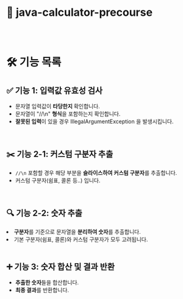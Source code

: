 # 🎯 java-calculator-precourse
<br>
<br>

# 🛠️ 기능 목록

## ✅ 기능 1: 입력값 유효성 검사
<ul>
  <li>문자열 입력값이 <b> 타당한지 </b> 확인합니다. </li>
  <li> 문자열이 "//\n" <b>형식</b>을 포함하는지 확인합니다. </li>
  <li> <b>잘못된 입력</b>이 있을 경우 IllegalArgumentException 을 발생시킵니다.</li>
</ul>

<br>

## ✂️ 기능 2-1: 커스텀 구분자 추출
<ul>
  <li> 
    <code>//\n</code> 포함할 경우 해당 부분을 <b>슬라이스하여 커스텀 구분자</b>를 추출합니다.
  </li>
  <li> 커스텀 구분자(쉼표, 콜론 등..) 입니다. </li>
</ul>

<br>

## 🔍 기능 2-2: 숫자 추출
<ui>
  <li>
    <b>구분자</b>를 기준으로 문자열을 <b>분리하여 숫자</b>를 추출합니다.
  </li>
  <li>
    기본 구분자(쉼표, 콜론)와 커스텀 구분자가 모두 고려됩니다.
  </li>
</ui>

<br>

## ➕ 기능 3: 숫자 합산 및 결과 반환
<ul>
  <li> <b>추출한 숫자</b>들을 합산합니다.</li>
  <li> <b>최종 결과</b>를 반환합니다. </li>
</ul> 
